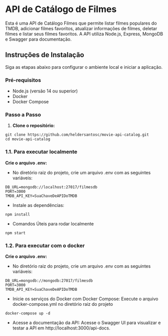 # API de Catálogo de Filmes

Esta é uma API de Catálogo Filmes que permite listar filmes populares do TMDB, adicionar filmes favoritos, atualizar informações de filmes, deletar filmes e listar seus filmes favoritos. A API utiliza Node.js, Express, MongoDB e Swagger para documentação.

## Instruções de Instalação

Siga as etapas abaixo para configurar o ambiente local e iniciar a aplicação.

### Pré-requisitos

- Node.js (versão 14 ou superior)
- Docker
- Docker Compose

### Passo a Passo

1. **Clone o repositório:**

```
git clone https://github.com/heldersantosc/movie-api-catalog.git
cd movie-api-catalog
```

### 1.1. Para executar localmente ###

**Crie o arquivo .env:**

- No diretório raiz do projeto, crie um arquivo .env com as seguintes variáveis:
```
DB_URL=mongodb://localhost:27017/filmesdb
PORT=3000
TMDB_API_KEY=SuaChaveDeAPIDoTMDB
```

- Instale as dependências:
```
npm install
```

- Comandos Úteis para rodar localmente
```
npm start
```

### 1.2. Para executar com o docker ###

**Crie o arquivo .env:**

- No diretório raiz do projeto, crie um arquivo .env com as seguintes variáveis:
```
DB_URL=mongodb://mongodb:27017/filmesdb
PORT=3000
TMDB_API_KEY=SuaChaveDeAPIDoTMDB
```

- Inicie os serviços do Docker com Docker Compose:
Execute o arquivo docker-compose.yml no diretório raiz do projeto 
```
docker-compose up -d
```

- Acesse a documentação da API:
Acesse o Swagger UI para visualizar e testar a API em http://localhost:3000/api-docs.


